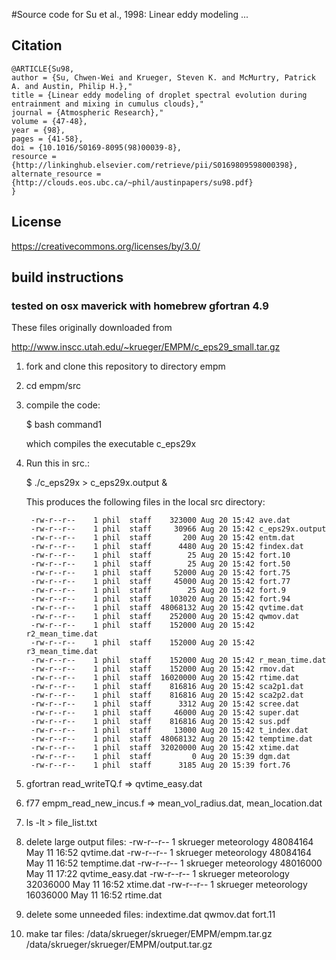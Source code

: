 #Source code for Su et al., 1998:  Linear eddy modeling ...

## Citation

    @ARTICLE{Su98,
    author = {Su, Chwen-Wei and Krueger, Steven K. and McMurtry, Patrick A. and Austin, Philip H.},"
    title = {Linear eddy modeling of droplet spectral evolution during entrainment and mixing in cumulus clouds},"
    journal = {Atmospheric Research},"
    volume = {47-48},
    year = {98},
    pages = {41-58},
    doi = {10.1016/S0169-8095(98)00039-8},
    resource = {http://linkinghub.elsevier.com/retrieve/pii/S0169809598000398},
    alternate_resource = {http://clouds.eos.ubc.ca/~phil/austinpapers/su98.pdf}
    }

## License

https://creativecommons.org/licenses/by/3.0/


## build instructions

### tested on osx maverick with homebrew gfortran 4.9

These files originally downloaded from

http://www.inscc.utah.edu/~krueger/EMPM/c_eps29_small.tar.gz


1. fork and clone this repository to directory empm

1. cd empm/src

1. compile the code:

   $ bash command1

   which compiles the executable c_eps29x

1. Run this in src.:

    $ ./c_eps29x > c_eps29x.output &

    This produces the following files in the local src directory:

        -rw-r--r--    1 phil  staff    323000 Aug 20 15:42 ave.dat
        -rw-r--r--    1 phil  staff     30966 Aug 20 15:42 c_eps29x.output
        -rw-r--r--    1 phil  staff       200 Aug 20 15:42 entm.dat
        -rw-r--r--    1 phil  staff      4480 Aug 20 15:42 findex.dat
        -rw-r--r--    1 phil  staff        25 Aug 20 15:42 fort.10
        -rw-r--r--    1 phil  staff        25 Aug 20 15:42 fort.50
        -rw-r--r--    1 phil  staff     52000 Aug 20 15:42 fort.75
        -rw-r--r--    1 phil  staff     45000 Aug 20 15:42 fort.77
        -rw-r--r--    1 phil  staff        25 Aug 20 15:42 fort.9
        -rw-r--r--    1 phil  staff    103020 Aug 20 15:42 fort.94
        -rw-r--r--    1 phil  staff  48068132 Aug 20 15:42 qvtime.dat
        -rw-r--r--    1 phil  staff    252000 Aug 20 15:42 qwmov.dat
        -rw-r--r--    1 phil  staff    152000 Aug 20 15:42 r2_mean_time.dat
        -rw-r--r--    1 phil  staff    152000 Aug 20 15:42 r3_mean_time.dat
        -rw-r--r--    1 phil  staff    152000 Aug 20 15:42 r_mean_time.dat
        -rw-r--r--    1 phil  staff    152000 Aug 20 15:42 rmov.dat
        -rw-r--r--    1 phil  staff  16020000 Aug 20 15:42 rtime.dat
        -rw-r--r--    1 phil  staff    816816 Aug 20 15:42 sca2p1.dat
        -rw-r--r--    1 phil  staff    816816 Aug 20 15:42 sca2p2.dat
        -rw-r--r--    1 phil  staff      3312 Aug 20 15:42 scree.dat
        -rw-r--r--    1 phil  staff     46000 Aug 20 15:42 super.dat
        -rw-r--r--    1 phil  staff    816816 Aug 20 15:42 sus.pdf
        -rw-r--r--    1 phil  staff     13000 Aug 20 15:42 t_index.dat
        -rw-r--r--    1 phil  staff  48068132 Aug 20 15:42 temptime.dat
        -rw-r--r--    1 phil  staff  32020000 Aug 20 15:42 xtime.dat
        -rw-r--r--    1 phil  staff         0 Aug 20 15:39 dgm.dat
        -rw-r--r--    1 phil  staff      3185 Aug 20 15:39 fort.76

1. gfortran read_writeTQ.f => qvtime_easy.dat

1. f77 empm_read_new_incus.f => mean_vol_radius.dat, mean_location.dat

1. ls -lt > file_list.txt

1. delete large output files:
-rw-r--r--  1 skrueger meteorology 48084164 May 11 16:52 qvtime.dat
-rw-r--r--  1 skrueger meteorology 48084164 May 11 16:52 temptime.dat
-rw-r--r--  1 skrueger meteorology 48016000 May 11 17:22 qvtime_easy.dat
-rw-r--r--  1 skrueger meteorology 32036000 May 11 16:52 xtime.dat
-rw-r--r--  1 skrueger meteorology 16036000 May 11 16:52 rtime.dat

1. delete some unneeded files: 
indextime.dat qwmov.dat fort.11

1. make tar files: 
/data/skrueger/skrueger/EMPM/empm.tar.gz
/data/skrueger/skrueger/EMPM/output.tar.gz
